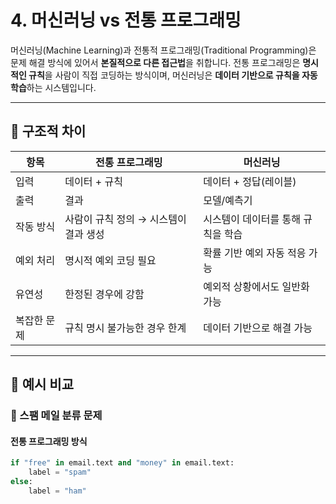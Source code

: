 # 4. 머신러닝 vs 전통 프로그래밍

머신러닝(Machine Learning)과 전통적 프로그래밍(Traditional Programming)은 문제 해결 방식에 있어서 **본질적으로 다른 접근법**을 취합니다. 전통 프로그래밍은 **명시적인 규칙**을 사람이 직접 코딩하는 방식이며, 머신러닝은 **데이터 기반으로 규칙을 자동 학습**하는 시스템입니다.

---

## 🔁 구조적 차이

| 항목 | 전통 프로그래밍 | 머신러닝 |
|------|----------------|------------|
| 입력 | 데이터 + 규칙 | 데이터 + 정답(레이블) |
| 출력 | 결과 | 모델/예측기 |
| 작동 방식 | 사람이 규칙 정의 → 시스템이 결과 생성 | 시스템이 데이터를 통해 규칙을 학습 |
| 예외 처리 | 명시적 예외 코딩 필요 | 확률 기반 예외 자동 적응 가능 |
| 유연성 | 한정된 경우에 강함 | 예외적 상황에서도 일반화 가능 |
| 복잡한 문제 | 규칙 명시 불가능한 경우 한계 | 데이터 기반으로 해결 가능 |

---

## 🧠 예시 비교

### 🔹 스팸 메일 분류 문제

#### 전통 프로그래밍 방식

```python
if "free" in email.text and "money" in email.text:
    label = "spam"
else:
    label = "ham"

